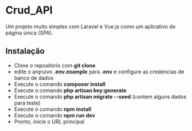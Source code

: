 # Crud_API
Um projeto muito simples com Laravel e Vue.js como um aplicativo de página única (SPA).

## Instalação
- Clone o repositório com __git clone__
- edite o arqruivo __.env.example__ para __.env__ e configure as credencias de banco de dados
- Execute o comando __composer install__
- Execute o comando __php artisan key:generate__
- Execute o comando __php artisan migrate --seed__ (contem alguns dados para teste)
- Execute o comando __npm install__ 
- Execute o comando __npm run dev__ 
- Pronto, inicie o URL principal

